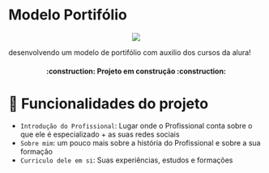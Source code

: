<h1 aling="center"> Modelo Portifólio</h1>

<p align="center">
<img loading="lazy" src="http://img.shields.io/static/v1?label=STATUS&message=EM%20DESENVOLVIMENTO&color=GREEN&style=for-the-badge"/>
</p>

<p>desenvolvendo um modelo de portifólio com auxilio dos cursos da alura!</p>

<h4 align="center"> 
    :construction:  Projeto em construção  :construction:
</h4>

# :hammer: Funcionalidades do projeto

- `Introdução do Profissional`: Lugar onde o Profissional conta sobre o que ele é especializado + as suas redes sociais
- `Sobre mim`: um pouco mais sobre a história do Profissional e sobre a sua formação
- `Curriculo dele em si`: Suas experiências, estudos e formações
